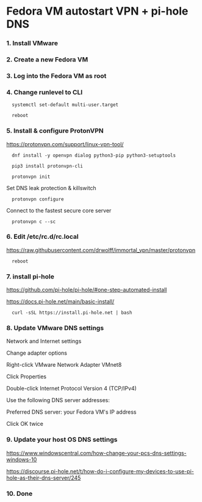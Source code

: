 # Fedora VM autostart VPN + pi-hole DNS

### 1. Install VMware

### 2. Create a new Fedora VM

### 3. Log into the Fedora VM as root

### 4. Change runlevel to CLI 
      
      systemctl set-default multi-user.target
      
      reboot

### 5. Install & configure ProtonVPN

https://protonvpn.com/support/linux-vpn-tool/

      dnf install -y openvpn dialog python3-pip python3-setuptools
      
      pip3 install protonvpn-cli
      
      protonvpn init

Set DNS leak protection & killswitch

      protonvpn configure
      
Connect to the fastest secure core server
      
      protonvpn c --sc
      
### 6. Edit /etc/rc.d/rc.local

https://raw.githubusercontent.com/drwolff/immortal_vpn/master/protonvpn
      
      reboot
      
### 7. install pi-hole

https://github.com/pi-hole/pi-hole/#one-step-automated-install

https://docs.pi-hole.net/main/basic-install/

      curl -sSL https://install.pi-hole.net | bash
      
### 8. Update VMware DNS settings

Network and Internet settings

Change adapter options

Right-click VMware Network Adapter VMnet8

Click Properties

Double-click Internet Protocol Version 4 (TCP/IPv4)

Use the following DNS server addresses:
      
Preferred DNS server: your Fedora VM's IP address

Click OK twice
      
### 9. Update your host OS DNS settings

https://www.windowscentral.com/how-change-your-pcs-dns-settings-windows-10

https://discourse.pi-hole.net/t/how-do-i-configure-my-devices-to-use-pi-hole-as-their-dns-server/245

### 10. Done

